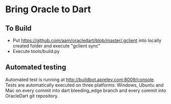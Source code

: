 Bring Oracle to Dart
===


To Build
---

- Put https://github.com/aam/oracledart/blob/master/.gclient into locally created folder and execute "gclient sync"
- Execute tools/build.py

Automated testing
---

Automated test is running at http://buildbot.aprelev.com:8009/console.
Tests are automatically executed on three platforms: Windows, Ubuntu and Mac on every commit into dart bleeding_edge branch and every commit into OracleDart git repository.
